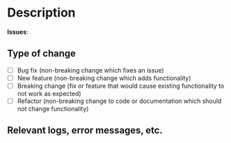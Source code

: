 # Description
<!--
Leave a gift for your future self about what this PR was.

Please include a summary of the changes, as well as relevant motivation and context.

List any dependencies that are required for this change.
-->

<!--
Does this relate to any open issues? Please include them, or delete the line below.
-->
**Issues**:
<!--
Having the text: "#1234" would connect the current pull request to issue 1234.

You can use the Github keywords [fix/es, resolve/s], but this will automatically
close the issue, so only do so if the PR fully resolves them!
-->

## Type of change
<!--
Please delete options that are not relevant.
-->

- [ ] Bug fix (non-breaking change which fixes an issue)
- [ ] New feature (non-breaking change which adds functionality)
- [ ] Breaking change (fix or feature that would cause existing functionality to not work as expected)
- [ ] Refactor (non-breaking change to code or documentation which should not change functionality)

## Relevant logs, error messages, etc.
<!--
This will help to find this PR message in future if similar errors appear.
-->